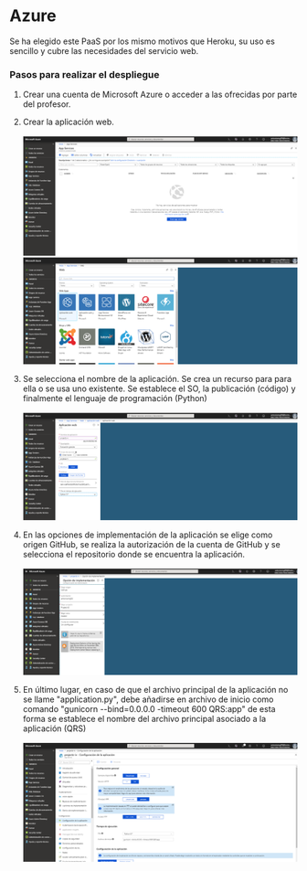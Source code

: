 # Azure

Se ha elegido este PaaS por los mismo motivos que Heroku, su uso es sencillo y cubre las necesidades del servicio web.

### Pasos para realizar el despliegue

1. Crear una cuenta de Microsoft Azure o acceder a las ofrecidas por parte del profesor.

2. Crear la aplicación web.<br><br>
 ![Azure1](./img/Azure1.png)
 ![Azure2](./img/Azure2.png)

3. Se selecciona el nombre de la aplicación. Se crea un recurso para para ella o se usa uno existente. Se establece el SO, la publicación (código) y finalmente el lenguaje de programación (Python)<br><br>
 ![Azure3](./img/Azure3.png)

4. En las opciones de implementación de la aplicación se elige como origen GitHub, se realiza la autorización de la cuenta de GitHub y se selecciona el repositorio donde se encuentra la aplicación.<br><br>
 ![Azure4](./img/Azure4.png)

5. En último lugar, en caso de que el archivo principal de la aplicación no se llame "application.py", debe añadirse en archivo de inicio como comando "gunicorn --bind=0.0.0.0 -timeout 600 QRS:app" de esta forma se establece el nombre del archivo principal asociado a la aplicación (QRS)<br><br>
 ![Azure5](./img/Azure5.png)
